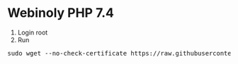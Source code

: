 # Webinoly PHP 7.4
1. Login root
2. Run
<pre class="EnlighterJSRAW" data-enlighter-language="generic">sudo wget --no-check-certificate https://raw.githubusercontent.com/bibicadotnet/Webinoly-Optimization/master/webinoly74.sh -O webinoly_mod.sh &amp;&amp; sudo chmod +x webinoly_mod.sh &amp;&amp; sudo ./webinoly_mod.sh</pre>
